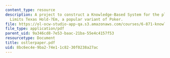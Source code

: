 ```yaml
---
content_type: resource
description: A project to construct a Knowledge-Based System for the playing of No
  Limits Texas Hold-?Em, a popular variant of Poker.
file: https://ol-ocw-studio-app-qa.s3.amazonaws.com/courses/6-871-knowledge-based-applications-systems-spring-2005/8bc6ec4e9ba274e11c8230f0238a27ac_ostlerpaper.pdf
file_type: application/pdf
parent_uid: 9a346cd8-7e53-baac-21ba-55e4c4157f53
resourcetype: Document
title: ostlerpaper.pdf
uid: 8bc6ec4e-9ba2-74e1-1c82-30f0238a27ac
---
```


